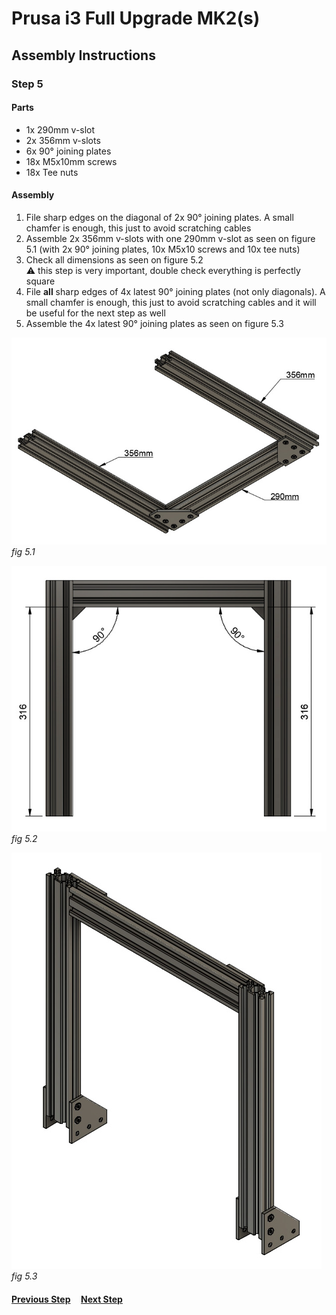 # Prusa i3 Full Upgrade MK2(s)

## Assembly Instructions

### Step 5

#### Parts  

* 1x 290mm v-slot
* 2x 356mm v-slots
* 6x 90° joining plates
* 18x M5x10mm screws
* 18x Tee nuts

#### Assembly

1. File sharp edges on the diagonal of 2x 90° joining plates. A small chamfer is enough, this just to avoid scratching cables
1. Assemble 2x 356mm v-slots with one 290mm v-slot as seen on figure 5.1 (with 2x 90° joining plates, 10x M5x10 screws and 10x tee nuts)
1. Check all dimensions as seen on figure 5.2<br>
   :warning: this step is very important, double check everything is perfectly square
1. File **all** sharp edges of 4x latest 90° joining plates (not only diagonals). A small chamfer is enough, this just to avoid scratching cables and it will be useful for the next step as well
1. Assemble the 4x latest 90° joining plates as seen on figure 5.3



![](img/fig5.1.jpg)\
*fig 5.1*

![](img/fig5.2.jpg)\
*fig 5.2*

![](img/fig5.3.jpg)\
*fig 5.3*

#### [Previous Step](step04.md) &nbsp;&nbsp;&nbsp; [Next Step](step06.md)
